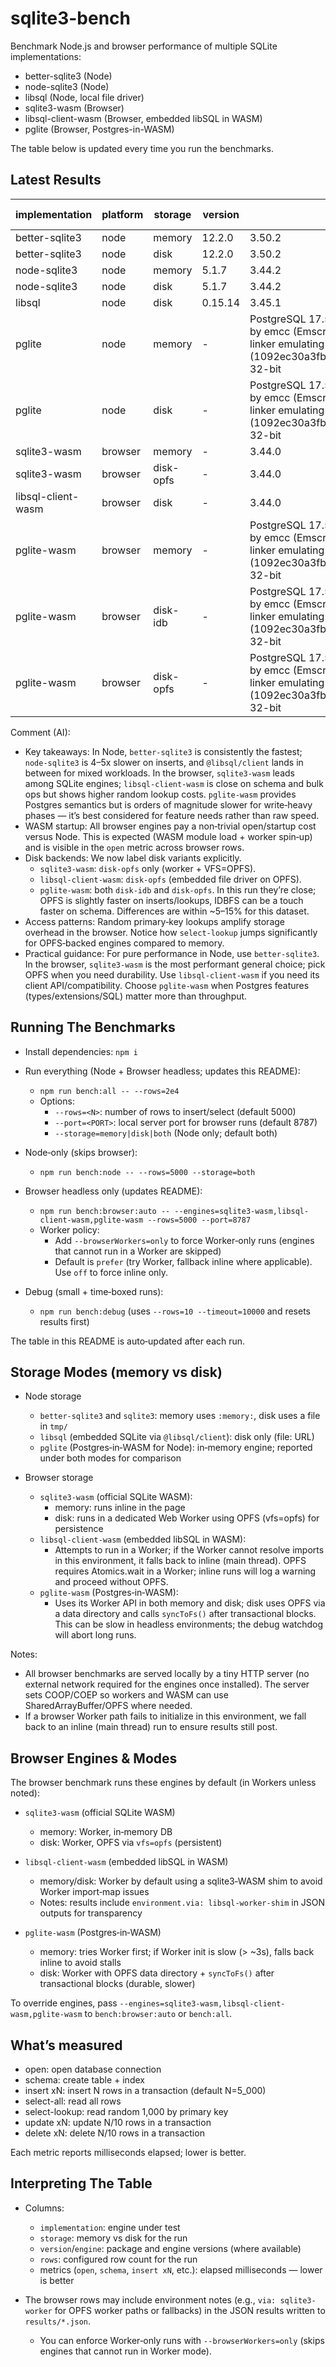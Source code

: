 # sqlite3-bench

Benchmark Node.js and browser performance of multiple SQLite implementations:

- better-sqlite3 (Node)
- node-sqlite3 (Node)
- libsql (Node, local file driver)
- sqlite3-wasm (Browser)
- libsql-client-wasm (Browser, embedded libSQL in WASM)
- pglite (Browser, Postgres-in-WASM)

The table below is updated every time you run the benchmarks.

## Latest Results

<!-- BENCH_TABLE:START -->

| implementation | platform | storage | version | engine | rows | open | schema | insert xN | select-all | select-lookup | update xN | delete xN |
| - | - | - | - | - | - | - | - | - | - | - | - | - |
| better-sqlite3 | node | memory | 12.2.0 | 3.50.2 | 5000 | 5.8 | 4.3 | 24.3 | 3.3 | 5.9 | 2.8 | 1.7 |
| better-sqlite3 | node | disk | 12.2.0 | 3.50.2 | 5000 | 1.2 | 4.6 | 23.1 | 3.3 | 10.6 | 2.9 | 1.9 |
| node-sqlite3 | node | memory | 5.1.7 | 3.44.2 | 5000 | 0.1 | 11.6 | 113.5 | 6.5 | 24.8 | 11.7 | 11.1 |
| node-sqlite3 | node | disk | 5.1.7 | 3.44.2 | 5000 | 0.0 | 5.3 | 109.2 | 6.4 | 27.1 | 11.9 | 11.4 |
| libsql | node | disk | 0.15.14 | 3.45.1 | 5000 | 15.7 | 6.9 | 92.2 | 16.3 | 27.3 | 9.0 | 8.4 |
| pglite | node | memory | - | PostgreSQL 17.5 on x86_64-pc-linux-gnu, compiled by emcc (Emscripten gcc/clang-like replacement + linker emulating GNU ld) 3.1.74 (1092ec30a3fb1d46b1782ff1b4db5094d3d06ae5), 32-bit | 5000 | 0.6 | 790.3 | 1334.8 | 30.7 | 259.1 | 120.7 | 115.7 |
| pglite | node | disk | - | PostgreSQL 17.5 on x86_64-pc-linux-gnu, compiled by emcc (Emscripten gcc/clang-like replacement + linker emulating GNU ld) 3.1.74 (1092ec30a3fb1d46b1782ff1b4db5094d3d06ae5), 32-bit | 5000 | 0.3 | 479.7 | 1159.0 | 18.1 | 244.6 | 119.8 | 112.2 |
| sqlite3-wasm | browser | memory | - | 3.44.0 | 5000 | 183.2 | 146.6 | 128.7 | 86.5 | 12.8 | 12.0 | 7.2 |
| sqlite3-wasm | browser | disk-opfs | - | 3.44.0 | 5000 | 283.1 | 56.6 | 134.6 | 83.3 | 781.3 | 48.1 | 45.5 |
| libsql-client-wasm | browser | disk | - | 3.44.0 | 5000 | 254.3 | 44.1 | 127.4 | 78.9 | 667.0 | 45.0 | 35.6 |
| pglite-wasm | browser | memory | - | PostgreSQL 17.5 on x86_64-pc-linux-gnu, compiled by emcc (Emscripten gcc/clang-like replacement + linker emulating GNU ld) 3.1.74 (1092ec30a3fb1d46b1782ff1b4db5094d3d06ae5), 32-bit | 5000 | 37.2 | 1319.8 | 25313.5 | 43.2 | 5111.0 | 2420.4 | 2428.1 |
| pglite-wasm | browser | disk-idb | - | PostgreSQL 17.5 on x86_64-pc-linux-gnu, compiled by emcc (Emscripten gcc/clang-like replacement + linker emulating GNU ld) 3.1.74 (1092ec30a3fb1d46b1782ff1b4db5094d3d06ae5), 32-bit | 5000 | 82.8 | 1528.4 | 25421.0 | 36.6 | 4320.6 | 2051.0 | 2188.8 |
| pglite-wasm | browser | disk-opfs | - | PostgreSQL 17.5 on x86_64-pc-linux-gnu, compiled by emcc (Emscripten gcc/clang-like replacement + linker emulating GNU ld) 3.1.74 (1092ec30a3fb1d46b1782ff1b4db5094d3d06ae5), 32-bit | 5000 | 70.8 | 1339.5 | 23212.0 | 32.8 | 4278.5 | 2120.2 | 2171.6 |

<!-- BENCH_TABLE:END -->

<!-- BENCH_COMMENT:START -->

Comment (AI):

- Key takeaways: In Node, `better-sqlite3` is consistently the fastest; `node-sqlite3` is 4–5x slower on inserts, and `@libsql/client` lands in between for mixed workloads. In the browser, `sqlite3-wasm` leads among SQLite engines; `libsql-client-wasm` is close on schema and bulk ops but shows higher random lookup costs. `pglite-wasm` provides Postgres semantics but is orders of magnitude slower for write‑heavy phases — it’s best considered for feature needs rather than raw speed.
- WASM startup: All browser engines pay a non‑trivial open/startup cost versus Node. This is expected (WASM module load + worker spin‑up) and is visible in the `open` metric across browser rows.
- Disk backends: We now label disk variants explicitly.
  - `sqlite3-wasm`: `disk-opfs` only (worker + VFS=OPFS).
  - `libsql-client-wasm`: `disk-opfs` (embedded file driver on OPFS).
  - `pglite-wasm`: both `disk-idb` and `disk-opfs`. In this run they’re close; OPFS is slightly faster on inserts/lookups, IDBFS can be a touch faster on schema. Differences are within ~5–15% for this dataset.
- Access patterns: Random primary‑key lookups amplify storage overhead in the browser. Notice how `select-lookup` jumps significantly for OPFS‑backed engines compared to memory.
- Practical guidance: For pure performance in Node, use `better-sqlite3`. In the browser, `sqlite3-wasm` is the most performant general choice; pick OPFS when you need durability. Use `libsql-client-wasm` if you need its client API/compatibility. Choose `pglite-wasm` when Postgres features (types/extensions/SQL) matter more than throughput.

<!-- BENCH_COMMENT:END -->

## Running The Benchmarks

- Install dependencies: `npm i`

- Run everything (Node + Browser headless; updates this README):
  - `npm run bench:all -- --rows=2e4`
  - Options:
    - `--rows=<N>`: number of rows to insert/select (default 5000)
    - `--port=<PORT>`: local server port for browser runs (default 8787)
    - `--storage=memory|disk|both` (Node only; default both)

- Node‑only (skips browser):
  - `npm run bench:node -- --rows=5000 --storage=both`

- Browser headless only (updates README):
  - `npm run bench:browser:auto -- --engines=sqlite3-wasm,libsql-client-wasm,pglite-wasm --rows=5000 --port=8787`
  - Worker policy:
    - Add `--browserWorkers=only` to force Worker‑only runs (engines that cannot run in a Worker are skipped)
    - Default is `prefer` (try Worker, fallback inline where applicable). Use `off` to force inline only.

- Debug (small + time‑boxed runs):
  - `npm run bench:debug` (uses `--rows=10 --timeout=10000` and resets results first)

The table in this README is auto‑updated after each run.

## Storage Modes (memory vs disk)

- Node storage
  - `better-sqlite3` and `sqlite3`: memory uses `:memory:`, disk uses a file in `tmp/`
  - `libsql` (embedded SQLite via `@libsql/client`): disk only (file: URL)
  - `pglite` (Postgres‑in‑WASM for Node): in‑memory engine; reported under both modes for comparison

- Browser storage
  - `sqlite3-wasm` (official SQLite WASM):
    - memory: runs inline in the page
    - disk: runs in a dedicated Web Worker using OPFS (vfs=opfs) for persistence
  - `libsql-client-wasm` (embedded libSQL in WASM):
    - Attempts to run in a Worker; if the Worker cannot resolve imports in this environment, it falls back to inline (main thread). OPFS requires Atomics.wait in a Worker; inline runs will log a warning and proceed without OPFS.
  - `pglite-wasm` (Postgres‑in‑WASM):
    - Uses its Worker API in both memory and disk; disk uses OPFS via a data directory and calls `syncToFs()` after transactional blocks. This can be slow in headless environments; the debug watchdog will abort long runs.

Notes:
- All browser benchmarks are served locally by a tiny HTTP server (no external network required for the engines once installed). The server sets COOP/COEP so workers and WASM can use SharedArrayBuffer/OPFS where needed.
- If a browser Worker path fails to initialize in this environment, we fall back to an inline (main thread) run to ensure results still post.

## Browser Engines & Modes

The browser benchmark runs these engines by default (in Workers unless noted):

- `sqlite3-wasm` (official SQLite WASM)
  - memory: Worker, in‑memory DB
  - disk: Worker, OPFS via `vfs=opfs` (persistent)

- `libsql-client-wasm` (embedded libSQL in WASM)
  - memory/disk: Worker by default using a sqlite3‑WASM shim to avoid Worker import‑map issues
  - Notes: results include `environment.via: libsql-worker-shim` in JSON outputs for transparency

- `pglite-wasm` (Postgres‑in‑WASM)
  - memory: tries Worker first; if Worker init is slow (> ~3s), falls back inline to avoid stalls
  - disk: Worker with OPFS data directory + `syncToFs()` after transactional blocks (durable, slower)

To override engines, pass `--engines=sqlite3-wasm,libsql-client-wasm,pglite-wasm` to `bench:browser:auto` or `bench:all`.

## What’s measured

- open: open database connection
- schema: create table + index
- insert xN: insert N rows in a transaction (default N=5_000)
- select-all: read all rows
- select-lookup: read random 1,000 by primary key
- update xN: update N/10 rows in a transaction
- delete xN: delete N/10 rows in a transaction

Each metric reports milliseconds elapsed; lower is better.

## Interpreting The Table

- Columns:
  - `implementation`: engine under test
  - `storage`: memory vs disk for the run
  - `version`/`engine`: package and engine versions (where available)
  - `rows`: configured row count for the run
  - metrics (`open`, `schema`, `insert xN`, etc.): elapsed milliseconds — lower is better

- The browser rows may include environment notes (e.g., `via: sqlite3-worker` for OPFS worker paths or fallbacks) in the JSON results written to `results/*.json`.
  - You can enforce Worker‑only runs with `--browserWorkers=only` (skips engines that cannot run in Worker mode).
